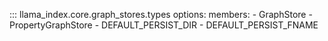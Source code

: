 ::: llama_index.core.graph_stores.types
    options:
      members:
        - GraphStore
        - PropertyGraphStore
        - DEFAULT_PERSIST_DIR
        - DEFAULT_PERSIST_FNAME
